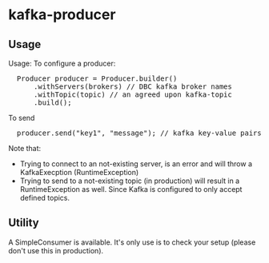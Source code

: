 # kafka-producer

## Usage

Usage:
To configure a producer:
<pre>
  Producer producer = Producer.builder()
      .withServers(brokers) // DBC kafka broker names
      .withTopic(topic) // an agreed upon kafka-topic
      .build();
</pre>
To send
<pre>
  producer.send("key1", "message"); // kafka key-value pairs, where value will most likely be JSON.
</pre>
Note that:
 <ul>
     <li>Trying to connect to an not-existing server, is an error and will throw a KafkaExecption (RuntimeException)</li>
     <li>Trying to send to a not-existing topic (in production) will result in a RuntimeException as well. Since Kafka is configured to only accept defined topics.</li>
 </ul>

## Utility

A SimpleConsumer is available. It's only use is to check your setup (please don't use this in production).

